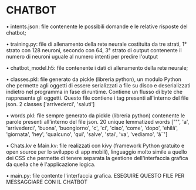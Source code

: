 # CHATBOT
• intents.json: file contenente le possibili domande e le relative risposte del chatbot;

• training.py: file di allenamento della rete neurale costituita da tre strati,
1° strato con 128 neuroni, secondo con 64, 3° strato di output contenente il numero di neuroni uguale al numero intenti per predire l'output

• chatbot_model.h5: file contenente i dati di allenamento della rete neurale;

• classes.pkl: file generato da pickle (libreria python), un modulo Python che permette agli oggetti di essere serializzati a file su disco 
e deserializzati indietro nel programma in fase di runtime. Contiene un flusso di byte che rappresenta gli oggetti.
Questo file contiene i tag presenti all'interno del file json.
2 classes ['arrivederci', 'saluti']

• words.pkl: file sempre generato da pickle (libreria python) contenente le parole presenti all'interno del file json.
20 unique lemmatized words ["'", 'a', 'arrivederci', 'buona', 'buongiorno', 'c', 'ci', 'ciao', 'come', 'dopo', 'ehilã', 
'giornata', 'hey', 'qualcuno', 'qui', 'salve', 'stai', 'va', 'vediamo', 'ã¨']

• Chats.kv e Main.kv: file realizzati con kivy (framework Python gratuito e open source per lo sviluppo di app mobili), linguaggio molto simile a quello dei CSS che permette di tenere separata la gestione dell'interfaccia grafica da quella che è l'applicazione logica.

• main.py: file contente l'interfaccia grafica. ESEGUIRE QUESTO FILE PER MESSAGGIARE CON IL CHATBOT






